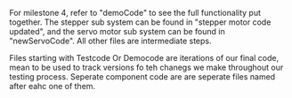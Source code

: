 For milestone 4, refer to "demoCode" to see the full functionality put together. 
The stepper sub system can be found in "stepper motor code updated", and the servo motor sub system can be found in "newServoCode".
All other files are intermediate steps.

Files starting with Testcode Or Democode are iterations of our final code, mean to be used to track versions fo teh chanegs we make throughout our testing process. 
Seperate component code are are seperate files named after eahc one of them. 

